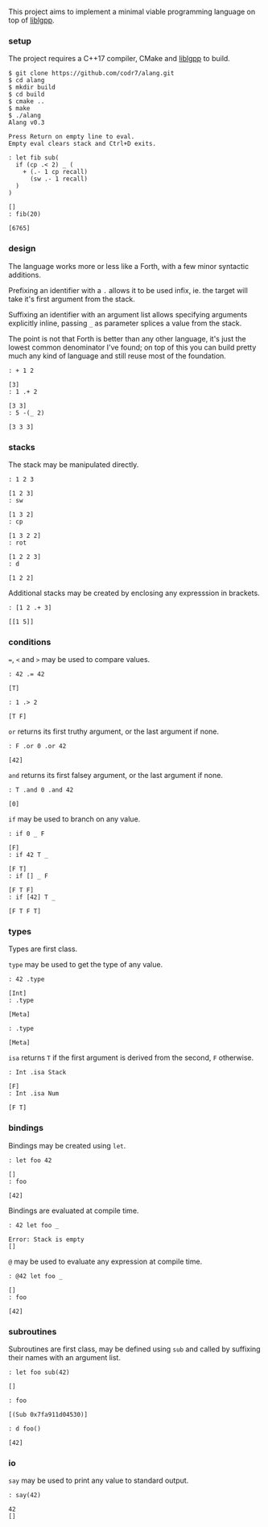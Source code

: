 This project aims to implement a minimal viable programming language on top of [liblgpp](https://github.com/codr7/liblgpp).

### setup
The project requires a C++17 compiler, CMake and [liblgpp](https://github.com/codr7/liblgpp) to build.

```
$ git clone https://github.com/codr7/alang.git
$ cd alang
$ mkdir build
$ cd build
$ cmake ..
$ make
$ ./alang
Alang v0.3

Press Return on empty line to eval.
Empty eval clears stack and Ctrl+D exits.

: let fib sub(
  if (cp .< 2) _ (
    + (.- 1 cp recall)
      (sw .- 1 recall)
  )
)
      
[]
: fib(20)
 
[6765]
```

### design
The language works more or less like a Forth, with a few minor syntactic additions.

Prefixing an identifier with a `.` allows it to be used infix, ie. the target will take it's first argument from the stack.

Suffixing an identifier with an argument list allows specifying arguments explicitly inline, passing `_` as parameter splices a value from the stack.

The point is not that Forth is better than any other language, it's just the lowest common denominator I've found; on top of this you can build pretty much any kind of language and still reuse most of the foundation.

```
: + 1 2

[3]
: 1 .+ 2

[3 3]
: 5 -(_ 2)

[3 3 3]
```

### stacks
The stack may be manipulated directly.

```
: 1 2 3

[1 2 3]
: sw

[1 3 2]
: cp

[1 3 2 2]
: rot

[1 2 2 3]
: d

[1 2 2]
```

Additional stacks may be created by enclosing any expresssion in brackets.

```
: [1 2 .+ 3]

[[1 5]]
```

### conditions

`=`, `<` and `>` may be used to compare values.

```
: 42 .= 42

[T]

: 1 .> 2

[T F]
```

`or` returns its first truthy argument, or the last argument if none.

```
: F .or 0 .or 42
 
[42]
```

`and` returns its first falsey argument, or the last argument if none.

```
: T .and 0 .and 42
 
[0]
```

`if` may be used to branch on any value.

```
: if 0 _ F
 
[F]
: if 42 T _

[F T]
: if [] _ F
 
[F T F]
: if [42] T _
 
[F T F T]
```

### types
Types are first class.

`type` may be used to get the type of any value.

```
: 42 .type

[Int]
: .type

[Meta]

: .type

[Meta]
```

`isa` returns `T` if the first argument is derived from the second, `F` otherwise.

```
: Int .isa Stack

[F]
: Int .isa Num

[F T]
```

### bindings
Bindings may be created using `let`.


```
: let foo 42

[]
: foo

[42]
```

Bindings are evaluated at compile time.

```
: 42 let foo _

Error: Stack is empty
[]
```

`@` may be used to evaluate any expression at compile time.

```
: @42 let foo _

[]
: foo

[42]
```

### subroutines
Subroutines are first class, may be defined using `sub` and called by suffixing their names with an argument list.

```
: let foo sub(42)

[]

: foo

[(Sub 0x7fa911d04530)]

: d foo()
 
[42]
```

### io
`say` may be used to print any value to standard output.

```
: say(42)
 
42
[]
```